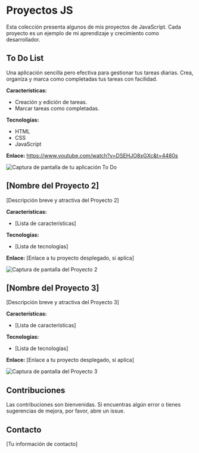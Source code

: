 # Proyectos JS

Esta colección presenta algunos de mis proyectos de JavaScript.  Cada proyecto es un ejemplo de mi aprendizaje y crecimiento como desarrollador.

## To Do List

Una aplicación sencilla pero efectiva para gestionar tus tareas diarias.  Crea, organiza y marca como completadas tus tareas con facilidad.

**Características:**

* Creación y edición de tareas.
* Marcar tareas como completadas.

**Tecnologías:**

* HTML
* CSS
* JavaScript

**Enlace:** https://www.youtube.com/watch?v=DSEHJO8xGXc&t=4480s

![Captura de pantalla de tu aplicación To Do](ruta/a/tu/imagen.png)  <!-- Reemplaza con la ruta a tu imagen -->


## [Nombre del Proyecto 2]

[Descripción breve y atractiva del Proyecto 2]

**Características:**

* [Lista de características]

**Tecnologías:**

* [Lista de tecnologías]

**Enlace:** [Enlace a tu proyecto desplegado, si aplica]

![Captura de pantalla del Proyecto 2](ruta/a/tu/imagen2.png) <!-- Reemplaza con la ruta a tu imagen -->


## [Nombre del Proyecto 3]

[Descripción breve y atractiva del Proyecto 3]

**Características:**

* [Lista de características]

**Tecnologías:**

* [Lista de tecnologías]

**Enlace:** [Enlace a tu proyecto desplegado, si aplica]

![Captura de pantalla del Proyecto 3](ruta/a/tu/imagen3.png) <!-- Reemplaza con la ruta a tu imagen -->


## Contribuciones

Las contribuciones son bienvenidas.  Si encuentras algún error o tienes sugerencias de mejora, por favor, abre un issue.


## Contacto

[Tu información de contacto]
